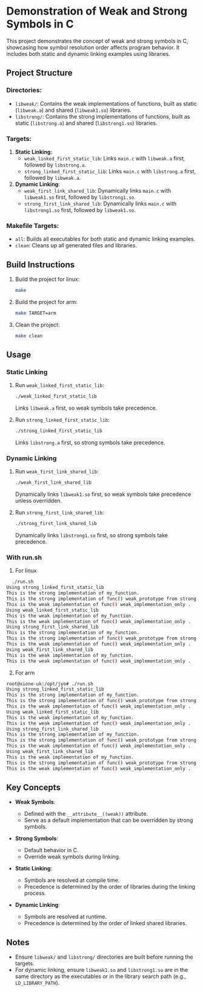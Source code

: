 # Demonstration of Weak and Strong Symbols in C

This project demonstrates the concept of weak and strong symbols in C, showcasing how symbol resolution order affects program behavior. It includes both static and dynamic linking examples using libraries.

## Project Structure

### Directories:
- `libweak/`: Contains the weak implementations of functions, built as static (`libweak.a`) and shared (`libweak1.so`) libraries.
- `libstrong/`: Contains the strong implementations of functions, built as static (`libstrong.a`) and shared (`libstrong1.so`) libraries.

### Targets:
1. **Static Linking**:
   - `weak_linked_first_static_lib`: Links `main.c` with `libweak.a` first, followed by `libstrong.a`.
   - `strong_linked_first_static_lib`: Links `main.c` with `libstrong.a` first, followed by `libweak.a`.
2. **Dynamic Linking**:
   - `weak_first_link_shared_lib`: Dynamically links `main.c` with `libweak1.so` first, followed by `libstrong1.so`.
   - `strong_first_link_shared_lib`: Dynamically links `main.c` with `libstrong1.so` first, followed by `libweak1.so`.

### Makefile Targets:
- `all`: Builds all executables for both static and dynamic linking examples.
- `clean`: Cleans up all generated files and libraries.

## Build Instructions

1. Build the project for linux:
   ```bash
   make
   ```

2. Build the project for arm:
    ```bash
   make TARGET=arm
   ```

3. Clean the project:
   ```bash
   make clean
   ```

## Usage

### Static Linking
1. Run `weak_linked_first_static_lib`:
   ```bash
   ./weak_linked_first_static_lib
   ```
   Links `libweak.a` first, so weak symbols take precedence.

2. Run `strong_linked_first_static_lib`:
   ```bash
   ./strong_linked_first_static_lib
   ```
   Links `libstrong.a` first, so strong symbols take precedence.

### Dynamic Linking
1. Run `weak_first_link_shared_lib`:
   ```bash
   ./weak_first_link_shared_lib
   ```
   Dynamically links `libweak1.so` first, so weak symbols take precedence unless overridden.

2. Run `strong_first_link_shared_lib`:
   ```bash
   ./strong_first_link_shared_lib
   ```
   Dynamically links `libstrong1.so` first, so strong symbols take precedence.
   
### With run.sh
1. For linux
 ```bash
   ./run.sh 
Using strong_linked_first_static_lib
This is the strong implementation of my_function.
This is the strong implementation of func() weak_prototype from strong.c.
This is the weak implementation of func() weak_implementation_only .
Using weak_linked_first_static_lib
This is the weak implementation of my_function.
This is the weak implementation of func() weak_implementation_only .
Using strong_first_link_shared_lib
This is the strong implementation of my_function.
This is the strong implementation of func() weak_prototype from strong.c.
This is the weak implementation of func() weak_implementation_only .
Using weak_first_link_shared_lib
This is the weak implementation of my_function.
This is the weak implementation of func() weak_implementation_only .

   ```
2. For arm
```bash
root@xione-uk:/opt/jyo# ./run.sh
Using strong_linked_first_static_lib
This is the strong implementation of my_function.
This is the strong implementation of func() weak_prototype from strong.c.
This is the weak implementation of func() weak_implementation_only .
Using weak_linked_first_static_lib
This is the weak implementation of my_function.
This is the weak implementation of func() weak_implementation_only .
Using strong_first_link_shared_lib
This is the strong implementation of my_function.
This is the strong implementation of func() weak_prototype from strong.c.
This is the weak implementation of func() weak_implementation_only .
Using weak_first_link_shared_lib
This is the weak implementation of my_function.
This is the strong implementation of func() weak_prototype from strong.c.
This is the weak implementation of func() weak_implementation_only .
   ```

## Key Concepts

- **Weak Symbols**:
  - Defined with the `__attribute__((weak))` attribute.
  - Serve as a default implementation that can be overridden by strong symbols.

- **Strong Symbols**:
  - Default behavior in C.
  - Override weak symbols during linking.

- **Static Linking**:
  - Symbols are resolved at compile time.
  - Precedence is determined by the order of libraries during the linking process.

- **Dynamic Linking**:
  - Symbols are resolved at runtime.
  - Precedence is determined by the order of linked shared libraries.

## Notes

- Ensure `libweak/` and `libstrong/` directories are built before running the targets.
- For dynamic linking, ensure `libweak1.so` and `libstrong1.so` are in the same directory as the executables or in the library search path (e.g., `LD_LIBRARY_PATH`).
